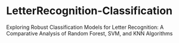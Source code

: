 # LetterRecognition-Classification
Exploring Robust Classification Models for Letter Recognition: A Comparative Analysis of Random Forest, SVM, and KNN Algorithms
